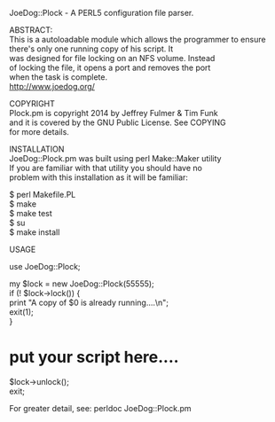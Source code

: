 JoeDog::Plock - A PERL5 configuration file parser.  

ABSTRACT:  
This is a autoloadable module which allows the programmer 
to ensure there's only one running copy of his script. It  
was designed for file locking on an NFS volume. Instead  
of locking the file, it opens a port and removes the port  
when the task is complete.  
http://www.joedog.org/  

COPYRIGHT  
Plock.pm is copyright 2014 by Jeffrey Fulmer & Tim Funk  
and it is covered by the GNU Public License. See COPYING  
for more details.  

INSTALLATION  
JoeDog::Plock.pm was built using perl Make::Maker utility  
If you are familiar with  that  utility you should have no  
problem with this installation as it will be familiar:  

  $ perl Makefile.PL  
  $ make  
  $ make test  
  $ su  
  $ make install  

USAGE  

  use JoeDog::Plock;  

  my $lock = new JoeDog::Plock(55555);  
  if (! $lock->lock()) {  
    print "A copy of $0 is already running....\n";  
    exit(1);  
  }  

  # put your script here....  

  $lock->unlock();  
  exit;  

For greater detail, see: perldoc JoeDog::Plock.pm  

